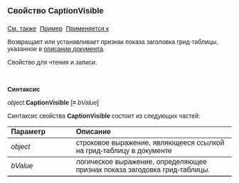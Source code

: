 ﻿<html>
<head>
<title>Документ\Грид-таблица\CaptionVisible</title>
</head>

<body>

<p><font size="4" face="Arial"><strong>Свойство CaptionVisible<br>
<br>
</strong></font><font face="Arial"><a href="../AsGrid.html">См. также</a>&nbsp;
<u>Пример</u>&nbsp; <a href="../AsGrid.html">Применяется к</a></font></p>

<p class="label"><font face="Arial">Возвращает или устанавливает 
признак показа заголовка грид-таблицы, указанное в <a href="../../../Defs/doc.html">
описании документа</a>.</font></p>

<p class="label"><font face="Arial">Свойство для чтения и записи.</font></p>

<p class="label">&nbsp;</p>

<p class="label"><font face="Arial"><b>Синтаксис</b></font></p>

<p><font face="Arial"><em>object.</em><strong>CaptionVisible </strong>
[<strong>=
</strong><em>bValue</em>]</font></p>

<p><font face="Arial">Синтаксис свойства <strong>CaptionVisible</strong>
состоит из следующих частей:</font></p>

<table border="1" cellPadding="5" cols="2" frame="below" rules="rows">
<TBODY>
  <tr vAlign="top">
    <td class="label" width="29%"><font face="Arial"><b>Параметр</b></font></td>
    <td class="label" width="71%"><font face="Arial"><strong>Описание</strong></font></td>
  </tr>
  <tr>
    <td width="29%"><font face="Arial"><em>object</em></font></td>
    <td width="71%"><font face="Arial">строковое выражение, являющееся 
	ссылкой на грид-таблицу в документе</font></td>
  </tr>
</TBODY>
  <tr>
    <td width="29%"><font face="Arial"><em>bValue</em></font></td>
    <td width="71%"><font face="Arial">логическое выражение, 
	определяющее признак показа загодовка грид-таблицы.</font></td>
  </tr>
</table>
</body>
</html>
